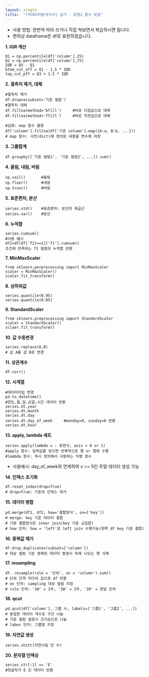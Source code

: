 ```yaml
---
layout: single
title:  "[빅데이터분석기사] 실기 - 유형1 함수 모음"
---
```


+ 사용 방법: 한번씩 따라 쓰거나 직접 쳐보면서 복습하시면 됩니다.
+ 편의상 dataframe은 df로 표현하겠습니다.

**1. IQR 계산**

    Q1 = np.percentile(df['column'],25)
    Q2 = np.percentile(df['column'],75)
    IQR = Q3 - Q1
    btom_cut_off = Q1 - 1.5 * IQR
    top_cut_pff = Q3 + 1.5 * IQR
    
   
**2. 결측치 제거, 대체**

    #결측치 제거
    df.dropna(subset='기준 컬럼')
    #결측치 대체
    df.fillna(method='bfill')     #바로 다음값으로 대체
    df.fillna(method='ffill')     #바로 직전값으로 대체

    #심화: map 함수 활용
    df['column'].fillna(df['기준 column'].map({A:a, B:b, ...}))
    # map 함수: 사전(dict)에 정의된 내용을 변수에 저장
 
**3. 그룹합계**

    df.groupby(['기준 컬럼1', '기준 컬럼2', ...]).sum()
    
**4. 올림, 내림, 버림**

    np.ceil()       #올림
    np.floor()      #내림
    np.trunc()      #버림
    
**5. 표준편차, 분산**

    series.std()    #표준편차: 분산의 제곱근
    series.var()    #분산
    
**6. 누적합**

    series.cumsum()
    #사용 예시
    df2=df[df['f2]==1]['f1'].cumsum()
    조건에 만족하는 f1 컬럼의 누적합 반환
    
**7. MinMaxScaler**

    from sklearn.perprocessing import MinMaxScaler
    scaler = MinMaxScaler()
    scaler.fit_transform()
    
**8. 상하위값**

    series.quantile(0.95)
    series.quantile(0.05)
    
**9. StandardScaler**

    from sklearn.preprocessing import StandardScaler
    scaler = StandardScaler()
    sclaer.fit_transform()
    
**10. 값 수동변경**

    series.replace(A,B)
    # 값 A를 값 B로 변경
    
**11. 상관계수**

    df.corr()
    
**12. 시계열**

    #데이터타입 변경
    pd.to_datetime()
    #연도,월,일,요일,시간 데이터 반환
    series.dt.year
    series.dt.month
    series.dt.day
    series.dt.day_of_week     #monday=0, sunday=6 반환
    series.dt.hour
    
**13. apply, lambda 세트**

    series.apply(lambda x : 표현식, axis = 0 or 1)
    #apply 함수: 입력값을 넣으면 반복적으로 행 or 열에 수행
    #lambda 함수: 즉시 정의해서 사용하는 익명 함수
    
+ 사용예시: day_of_week와 연계하여 x >= 5인 주말 데이터 생성 가능

**14. 인덱스 초기화**

    df.reset_index(drop=True)
    # drop=True: 기존의 인덱스 제거
    
**15. 데이터 병합**

    pd.merge(df1, df2, how='결합방식', on=['key'])
    # merge: key 기준 데이터 결합
    # 기본 결합방식은 inner join(key 기준 교집합)
    # how 인자: how = 'left'로 left join 수행가능(왼쪽 df key 기준 결합)
    
**16. 중복값 제거**

    df.drop_duplicates(subset=['column'])
    # 대상 컬럼 기준 중복된 데이터 발생시 뒤에 나오는 행 삭제
    
**17. resampling**

    df. resample(rule = '단위', on = 'column').sum()
    # 단위 간격 마다의 값으로 df 반환
    # on 인자: sampling 대상 컬럼 지정
    # rule 인자: '1W' = 1주, '2W' = 2주, '1M' = 한달 단위
    
**18. qcut**

    pd.qcut(df['column'], 그룹 수, labels=['그룹1', '그룹2', ...])
    # 동일한 데이터 개수로 구간 나눔
    # 기준 컬럼 설정시 크기순으로 나눔
    # labes 인자: 그룹명 지정
    
**19. 지연값 생성**

    series.shitt(지연시킬 칸 수)
    
**20. 문자열 인덱싱**

    series.str[:1] == 'E'
    #첫글자가 E 인 데이터 반환
    
